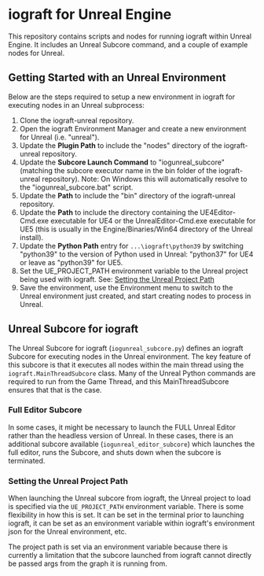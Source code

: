 # iograft for Unreal Engine

This repository contains scripts and nodes for running iograft within Unreal Engine. It includes an Unreal Subcore command, and a couple of example nodes for Unreal.

## Getting Started with an Unreal Environment

Below are the steps required to setup a new environment in iograft for executing nodes in an Unreal subprocess:

1. Clone the iograft-unreal repository.
2. Open the iograft Environment Manager and create a new environment for Unreal (i.e. "unreal").
3. Update the **Plugin Path** to include the "nodes" directory of the iograft-unreal repository.
4. Update the **Subcore Launch Command** to "iogunreal_subcore" (matching the subcore executor name in the bin folder of the iograft-unreal repository). Note: On Windows this will automatically resolve to the "iogunreal_subcore.bat" script.
5. Update the **Path** to include the "bin" directory of the iograft-unreal repository.
6. Update the **Path** to include the directory containing the UE4Editor-Cmd.exe executable for UE4 or the UnrealEditor-Cmd.exe executable for UE5 (this is usually in the Engine/Binaries/Win64 directory of the Unreal install).
7. Update the **Python Path** entry for `...\iograft\python39` by switching "python39" to the version of Python used in Unreal: "python37" for UE4 or leave as "python39" for UE5.
8. Set the UE_PROJECT_PATH environment variable to the Unreal project being used with iograft. See: [Setting the Unreal Project Path](#setting-the-unreal-project-path)
9. Save the environment, use the Environment menu to switch to the Unreal environment just created, and start creating nodes to process in Unreal.

## Unreal Subcore for iograft

The Unreal Subcore for iograft (`iogunreal_subcore.py`) defines an iograft Subcore for executing nodes in the Unreal environment. The key feature of this subcore is that it executes all nodes within the main thread using the `iograft.MainThreadSubcore` class. Many of the Unreal Python commands are required to run from the Game Thread, and this MainThreadSubcore ensures that that is the case.

### Full Editor Subcore

In some cases, it might be necessary to launch the FULL Unreal Editor rather than the headless version of Unreal. In these cases, there is an additional subcore available (`iogunreal_editor_subcore`) which launches the full editor, runs the Subcore, and shuts down when the subcore is terminated.

### Setting the Unreal Project Path

When launching the Unreal subcore from iograft, the Unreal project to load is specified via the `UE_PROJECT_PATH` environment variable. There is some flexibility in how this is set. It can be set in the terminal prior to launching iograft, it can be set as an environment variable within iograft's environment json for the Unreal environment, etc.

The project path is set via an environment variable because there is currently a limitation that the subcore launched from iograft cannot directly be passed args from the graph it is running from.
